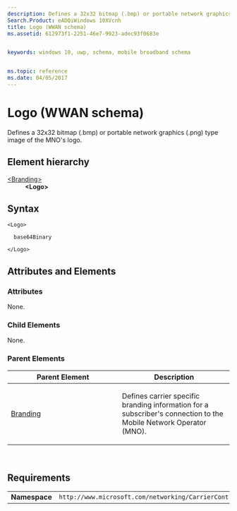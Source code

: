 ```yaml
---
description: Defines a 32x32 bitmap (.bmp) or portable network graphics (.png) type image of the MNO's logo.
Search.Product: eADQiWindows 10XVcnh
title: Logo (WWAN schema)
ms.assetid: 612973f1-2251-46e7-9923-adec93f0683e


keywords: windows 10, uwp, schema, mobile broadband schema


ms.topic: reference
ms.date: 04/05/2017
---
```


# Logo (WWAN schema)


Defines a 32x32 bitmap (.bmp) or portable network graphics (.png) type image of the MNO's logo.

## Element hierarchy

<dl>
<dt><a href="element-branding.md">&lt;Branding&gt;</a></dt>
<dd><b>&lt;Logo&gt;</b></dd>
</dl>

## Syntax

``` syntax
<Logo>

  base64Binary

</Logo>
```

## Attributes and Elements


### Attributes

None.

### Child Elements

None.

### Parent Elements

<table>
<colgroup>
<col width="50%" />
<col width="50%" />
</colgroup>
<thead>
<tr class="header">
<th>Parent Element</th>
<th>Description</th>
</tr>
</thead>
<tbody>
<tr class="odd">
<td><a href="element-branding.md">Branding</a> </td>
<td><p>Defines carrier specific branding information for a subscriber's connection to the Mobile Network Operator (MNO).</p></td>
</tr>
</tbody>
</table>

 

## Requirements

|          |         |
|----------|--------------|
| **Namespace** | `http://www.microsoft.com/networking/CarrierControl/WWAN/v1` |

 

 



